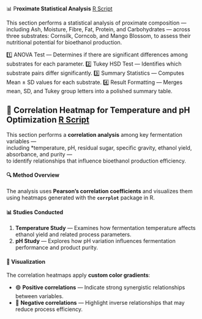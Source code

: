

📊 P**roximate Statistical Analysis** [R Script]()

This section performs a statistical analysis of proximate composition —
including Ash, Moisture, Fibre, Fat, Protein, and Carbohydrates —
across three substrates: Cornsilk, Corncob, and Mango Blossom,
to assess their nutritional potential for bioethanol production.

1️⃣ ANOVA Test — Determines if there are significant differences among substrates for each parameter.
2️⃣ Tukey HSD Test — Identifies which substrate pairs differ significantly.
3️⃣ Summary Statistics — Computes Mean ± SD values for each substrate.
4️⃣ Result Formatting — Merges mean, SD, and Tukey group letters into a polished summary table.



## 🧪 Correlation Heatmap for Temperature and pH Optimization [R Script](https://github.com/aymunir1/Bioethanol-Study/blob/main/Correlation%20and%20Heatmap%20(Temperature%20%26%20pH).R)

This section performs a **correlation analysis** among key fermentation variables —  
including *temperature, pH, residual sugar, specific gravity, ethanol yield, absorbance, and purity —  
to identify relationships that influence bioethanol production efficiency.

#### 🔍 Method Overview
The analysis uses **Pearson’s correlation coefficients** and visualizes them using heatmaps generated with the **`corrplot`** package in R.

#### 📊 Studies Conducted
1. **Temperature Study** — Examines how fermentation temperature affects ethanol yield and related process parameters.  
2. **pH Study** — Explores how pH variation influences fermentation performance and product purity.

#### 🎨 Visualization
The correlation heatmaps apply **custom color gradients**:
- 🟢 **Positive correlations** — Indicate strong synergistic relationships between variables.  
- 🔴 **Negative correlations** — Highlight inverse relationships that may reduce process efficiency.
